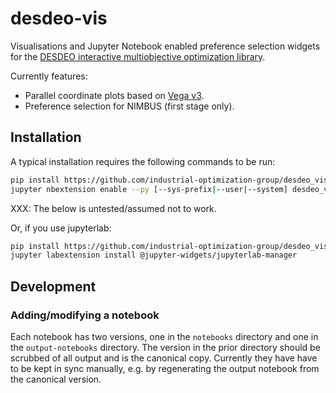# desdeo-vis

Visualisations and Jupyter Notebook enabled preference selection widgets for
the [DESDEO interactive multiobjective optimization library](https://github.com/industrial-optimization-group/pyDESDEO).

Currently features:
 * Parallel coordinate plots based on [Vega v3](https://vega.github.io/).
 * Preference selection for NIMBUS (first stage only).

## Installation

A typical installation requires the following commands to be run:

```bash
pip install https://github.com/industrial-optimization-group/desdeo_vis.git#egg=desdeo_vis
jupyter nbextension enable --py [--sys-prefix|--user|--system] desdeo_vis
```

XXX: The below is untested/assumed not to work.

Or, if you use jupyterlab:

```bash
pip install https://github.com/industrial-optimization-group/desdeo_vis.git#egg=desdeo_vis
jupyter labextension install @jupyter-widgets/jupyterlab-manager
```

## Development ##

### Adding/modifying a notebook ###

Each notebook has two versions, one in the `notebooks` directory and one in the
`output-notebooks` directory. The version in the prior directory should be
scrubbed of all output and is the canonical copy. Currently they have have to
be kept in sync manually, e.g. by regenerating the output notebook from the
canonical version.
